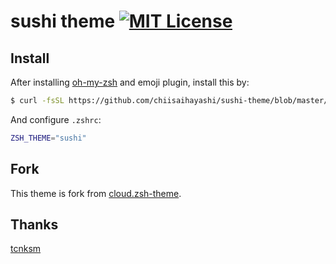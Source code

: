 sushi theme [![MIT License](http://img.shields.io/badge/license-MIT-blue.svg?style=flat)](https://github.com/chiisaihayashi/sushi-theme/blob/master/LICENCE)
====

## Install

After installing [oh-my-zsh](https://github.com/robbyrussell/oh-my-zsh) and emoji plugin,  install this by:

```bash
$ curl -fsSL https://github.com/chiisaihayashi/sushi-theme/blob/master/sushi.zsh-theme >> ~/.oh-my-zsh/themes/sushi.zsh-theme
```

And configure `.zshrc`:

```bash
ZSH_THEME="sushi"
```

## Fork

This theme is fork from [cloud.zsh-theme](https://github.com/robbyrussell/oh-my-zsh/blob/master/themes/cloud.zsh-theme). 

## Thanks

[tcnksm](https://github.com/tcnksm)
